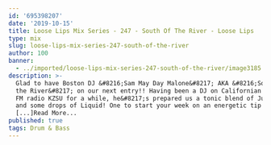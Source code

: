 ```yaml
---
id: '695398207'
date: '2019-10-15'
title: Loose Lips Mix Series - 247 - South Of The River - Loose Lips
type: mix
slug: loose-lips-mix-series-247-south-of-the-river
author: 100
banner:
  - ../imported/loose-lips-mix-series-247-south-of-the-river/image3185.jpeg
description: >-
  Glad to have Boston DJ &#8216;Sam May Day Malone&#8217; AKA &#8216;South of
  the River&#8217; on our next entry!! Having been a DJ on Californian freeform
  FM radio KZSU for a while, he&#8217;s prepared us a tonic blend of Jungle, DnB
  and some drops of Liquid! One to start your week on an energetic tip! PS:
  [...]Read More...
published: true
tags: Drum & Bass
---
```


